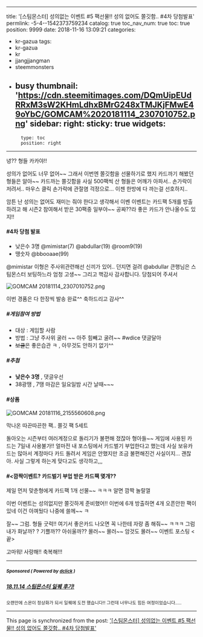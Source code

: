 
---
title: '[스팀몬스터] 성의없는 이벤트 #5  팩선물!!  성의 없어도 쫄깃함..  #4차 당첨발표'
permlink: -5-4--1542373759234
catalog: true
toc_nav_num: true
toc: true
position: 9999
date: 2018-11-16 13:09:21
categories:
- kr-gazua
tags:
- kr-gazua
- kr
- jjangjjangman
- steemmonsters
- busy
thumbnail: 'https://cdn.steemitimages.com/DQmUipEUdRRxM3sW2KHmLdhxBMrG248xTMJKjFMwE49oYbC/GOMCAM%2020181114_2307010752.png'
sidebar:
    right:
        sticky: true
widgets:
    -
        type: toc
        position: right
---


녕?? 형들 카카야!!

성의가 없어도 너무 없어~~ 그래서 이번엔 쫄깃함을 선물하기로 했지
카드까기 해봤던 형들은 알아~~ 카드까는 쫄깃함을
사실 500팩씩 산 형들은 어깨가 아파서.. 손가락이 저려서..
마우스 클릭 손가락에 관절염 걱정으로... 이젠 한방에 다 까는걸 
선호하지.. 

암튼 난 성의는 없어도 재미는 줘야 한다고 생각해서
이벤 이벤트는 카드팩 5개를 방출하려고 해 
시즌2 참여해서 받은 30팩중 일부야~~ 
공짜??라 좋은 카드가 안나올수도 있지!!

#### #4차 당첨 발표
- 낮은수 3명 
  @mimistar(7) @abdullar(19) @room9(19)
- 땡숫자
  @bbooaae(99)

@mimistar 이형은 주사위관련해선 신끼가 있어.. 던지면 걸려
@abdullar  큰행님은 스팀몬스터 보팅하느라 엄청 고생~~ 그리고 핵감사
   감사합니다.  당첨되어 주셔서

![GOMCAM 20181114_2307010752.png](https://cdn.steemitimages.com/DQmUipEUdRRxM3sW2KHmLdhxBMrG248xTMJKjFMwE49oYbC/GOMCAM%2020181114_2307010752.png)

이번 경품은 다 한장씩 발송 완료^^ 축하드리고 감사^^

##### #게임참여 방법
- 대상 : 게임할 사람
- 방법 : 그냥 주사위 굴러 ~~ 아주 힘빼고 굴려~~  #wdice 댓글달아
- ~~보클~~은 좋은습관 ㅋ , 아무것도 안하기 없기^^

##### #추첨 
- **낮은수 3명**  , 댓글우선
-  38광땡 , 7땡 
마감은 일요일밤 시간 날때~~~

#### #상품
![GOMCAM 20181116_2155560608.png](https://cdn.steemitimages.com/DQmT8vwttCPYDuuVUHqKhDVtSP86LAmL4GWD7nkzbbRKNA3/GOMCAM%2020181116_2155560608.png)

막나온 따끈따끈한 팩..  쫄깃 팩 5세트

돌아오는 시즌부터  여러계정으로 돌리기가 불편해 졌잖아 형아들~~
게임에 사용된 카드는 7일내 사용불가!!
얼마전 내 포스팅에서 카드벌기 부업한다고 했는데
사실 보유카드는 많아서 계정마다 카드 돌려서 게임은 안했지만
조금 불편해진건 사실이지...  괜찮아. 사실 그렇게 하는게 맞다고도 생각하고,,,

#### #<깜짝이벤트?  카드벌기 부업   받은 카드팩  몇개?? 
제일 먼저 맞춘형에게 카드팩 1개 선물~~ ㅋㅋㅋ 알면 깜짝 놀랄껄

이번 이벤트는 성의없지만 쫄깃하게 준비했어!!
이번에 6개 방출하면 4개 오픈안한 팩이 있네
이건 아껴뒀다 나중에 쓸께~~ ㅋ

잘~~ 그럼.  형들 굿럭!!
여기서 좋은카드 나오면  꼭 나한테 자랑 좀 해줘~~
ㅋㅋㅋ 그럼 내가 화날까? ? 기쁠까?? 아쉬울까??
몰러~~ 몰러~~  암것도 몰러~~ 
이벤트 포스팅 <끝>

고마워! 사랑해!! 축복해!!!



---

#####  <sub> **Sponsored ( Powered by [dclick](https://www.dclick.io) )** </sub>
##### [18.11.14 스팀몬스터 일퀘 후기!](https://api.dclick.io/v1/c?x=eyJhbGciOiJIUzI1NiIsInR5cCI6IkpXVCJ9.eyJjIjoia2lidW1oIiwicyI6Ii01LTQtLTE1NDIzNzM3NTkyMzQiLCJhIjpbInQtNzIzIl0sInVybCI6Imh0dHBzOi8vc3RlZW1pdC5jb20vc3RlZW1tb25zdGVycy9Ac2luZG9uZy84MTExNC0tMTU0MjE5OTczNTcyOCIsImlhdCI6MTU0MjM3Mzc1OSwiZXhwIjoxODU3NzMzNzU5fQ.f-3i0tuhdGwl7Cix5rbtyiRfSaPe6WKTUarEFp0BX8E)
<sup>오랜만에 스몬이 정상화가 되서 일퀘에 도전 했습니다!! 그런데 너무나도 힘든 여정이었습니다.....</sup>
</center>

- - -

This page is synchronized from the post: ['[스팀몬스터] 성의없는 이벤트 #5  팩선물!!  성의 없어도 쫄깃함..  #4차 당첨발표'](https://steemit.com/@kibumh/-5-4--1542373759234)
